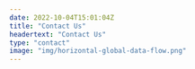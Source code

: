 ```yaml
---
date: 2022-10-04T15:01:04Z
title: "Contact Us"
headertext: "Contact Us"
type: "contact"
image: "img/horizontal-global-data-flow.png"
---
```

